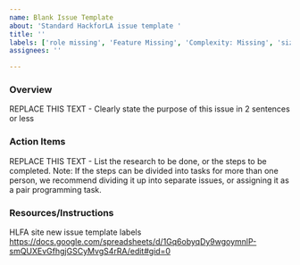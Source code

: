```yaml
---
name: Blank Issue Template
about: 'Standard HackforLA issue template '
title: ''
labels: ['role missing', 'Feature Missing', 'Complexity: Missing', 'size: missing']
assignees: ''

---
```


### Overview
REPLACE THIS TEXT - Clearly state the purpose of this issue in 2 sentences or less

### Action Items
REPLACE THIS TEXT - List the research to be done, or the steps to be completed.
Note: If the steps can be divided into tasks for more than one person, we recommend dividing it up into separate issues, or assigning it as a pair programming task.

### Resources/Instructions
<!-- REPLACE THIS TEXT - Provide links to resources or instructions that may help with this issue. This can include files to be worked on, external sites with solutions, documentation, etc. -->
HLFA site new issue template labels
https://docs.google.com/spreadsheets/d/1Gq6obyqDy9wgoymnlP-smQUXEvGfhgjGSCyMvgS4rRA/edit#gid=0
